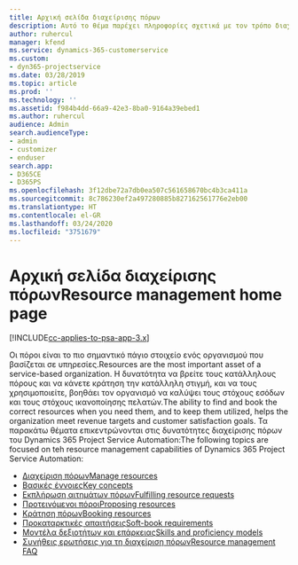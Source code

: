 ```yaml
---
title: Αρχική σελίδα διαχείρισης πόρων
description: Αυτό το θέμα παρέχει πληροφορίες σχετικά με τον τρόπο διαχείρισης πόρων.
author: ruhercul
manager: kfend
ms.service: dynamics-365-customerservice
ms.custom:
- dyn365-projectservice
ms.date: 03/28/2019
ms.topic: article
ms.prod: ''
ms.technology: ''
ms.assetid: f984b4dd-66a9-42e3-8ba0-9164a39ebed1
ms.author: ruhercul
audience: Admin
search.audienceType:
- admin
- customizer
- enduser
search.app:
- D365CE
- D365PS
ms.openlocfilehash: 3f12dbe72a7db0ea507c561658670bc4b3ca411a
ms.sourcegitcommit: 8c786230ef2a497280885b827162561776e2eb00
ms.translationtype: HT
ms.contentlocale: el-GR
ms.lasthandoff: 03/24/2020
ms.locfileid: "3751679"
---
```

# <a name="resource-management-home-page"></a><span data-ttu-id="b744a-103">Αρχική σελίδα διαχείρισης πόρων</span><span class="sxs-lookup"><span data-stu-id="b744a-103">Resource management home page</span></span>

[!INCLUDE[cc-applies-to-psa-app-3.x](../includes/cc-applies-to-psa-app-3x.md)]

<span data-ttu-id="b744a-104">Οι πόροι είναι το πιο σημαντικό πάγιο στοιχείο ενός οργανισμού που βασίζεται σε υπηρεσίες.</span><span class="sxs-lookup"><span data-stu-id="b744a-104">Resources are the most important asset of a service-based organization.</span></span> <span data-ttu-id="b744a-105">Η δυνατότητα να βρείτε τους κατάλληλους πόρους και να κάνετε κράτηση την κατάλληλη στιγμή, και να τους χρησιμοποιείτε, βοηθάει τον οργανισμό να καλύψει τους στόχους εσόδων και τους στόχους ικανοποίησης πελατών.</span><span class="sxs-lookup"><span data-stu-id="b744a-105">The ability to find and book the correct resources when you need them, and to keep them utilized, helps the organization meet revenue targets and customer satisfaction goals.</span></span> <span data-ttu-id="b744a-106">Τα παρακάτω θέματα επικεντρώνονται στις δυνατότητες διαχείρισης πόρων του Dynamics 365 Project Service Automation:</span><span class="sxs-lookup"><span data-stu-id="b744a-106">The following topics are focused on teh resource management capabilities of Dynamics 365 Project Service Automation:</span></span>

- [<span data-ttu-id="b744a-107">Διαχείριση πόρων</span><span class="sxs-lookup"><span data-stu-id="b744a-107">Manage resources</span></span>](manage-resources.md)
- [<span data-ttu-id="b744a-108">Βασικές έννοιες</span><span class="sxs-lookup"><span data-stu-id="b744a-108">Key concepts</span></span>](reports-key-concepts.md)
- [<span data-ttu-id="b744a-109">Εκπλήρωση αιτημάτων πόρων</span><span class="sxs-lookup"><span data-stu-id="b744a-109">Fulfilling resource requests</span></span>](resource-management-fulfill-requests.md)
- [<span data-ttu-id="b744a-110">Προτεινόμενοι πόροι</span><span class="sxs-lookup"><span data-stu-id="b744a-110">Proposing resources</span></span>](resource-management-propose-resources.md)
- [<span data-ttu-id="b744a-111">Κράτηση πόρων</span><span class="sxs-lookup"><span data-stu-id="b744a-111">Booking resources</span></span>](resource-management-book-resources-scheduleboard.md)
- [<span data-ttu-id="b744a-112">Προκαταρκτικές απαιτήσεις</span><span class="sxs-lookup"><span data-stu-id="b744a-112">Soft-book requirements</span></span>](resource-management-softbook-requirements.md)
- [<span data-ttu-id="b744a-113">Μοντέλα δεξιοτήτων και επάρκειας</span><span class="sxs-lookup"><span data-stu-id="b744a-113">Skills and proficiency models</span></span>](resource-management-skills-proficiency.md)
- [<span data-ttu-id="b744a-114">Συνήθεις ερωτήσεις για τη διαχείριση πόρων</span><span class="sxs-lookup"><span data-stu-id="b744a-114">Resource management FAQ</span></span>](resource-management-faq.md)
